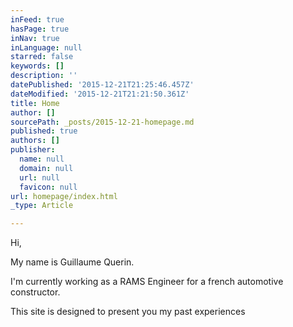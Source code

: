 ```yaml
---
inFeed: true
hasPage: true
inNav: true
inLanguage: null
starred: false
keywords: []
description: ''
datePublished: '2015-12-21T21:25:46.457Z'
dateModified: '2015-12-21T21:21:50.361Z'
title: Home
author: []
sourcePath: _posts/2015-12-21-homepage.md
published: true
authors: []
publisher:
  name: null
  domain: null
  url: null
  favicon: null
url: homepage/index.html
_type: Article

---
```

Hi,

My name is Guillaume Querin.

I'm currently working as a RAMS Engineer for a french automotive constructor.

This site is designed to present you my past experiences